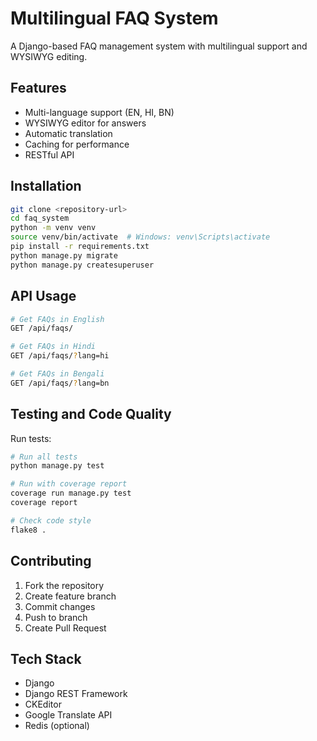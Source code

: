 # Multilingual FAQ System

A Django-based FAQ management system with multilingual support and WYSIWYG editing.

## Features

- Multi-language support (EN, HI, BN)
- WYSIWYG editor for answers
- Automatic translation
- Caching for performance
- RESTful API

## Installation

```bash
git clone <repository-url>
cd faq_system
python -m venv venv
source venv/bin/activate  # Windows: venv\Scripts\activate
pip install -r requirements.txt
python manage.py migrate
python manage.py createsuperuser
```

## API Usage

```bash
# Get FAQs in English
GET /api/faqs/

# Get FAQs in Hindi
GET /api/faqs/?lang=hi

# Get FAQs in Bengali
GET /api/faqs/?lang=bn
```

## Testing and Code Quality

Run tests:

```bash
# Run all tests
python manage.py test

# Run with coverage report
coverage run manage.py test
coverage report

# Check code style
flake8 .
```

## Contributing

1. Fork the repository
2. Create feature branch
3. Commit changes
4. Push to branch
5. Create Pull Request

## Tech Stack

- Django
- Django REST Framework
- CKEditor
- Google Translate API
- Redis (optional)
```
